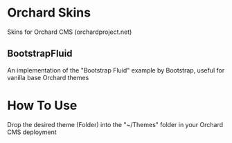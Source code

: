 Orchard Skins
=============
Skins for Orchard CMS (orchardproject.net)

BootstrapFluid
--------------
An implementation of the "Bootstrap Fluid" example by Bootstrap, useful for vanilla base Orchard themes

How To Use
==========
Drop the desired theme (Folder) into the "~/Themes" folder in your Orchard CMS deployment